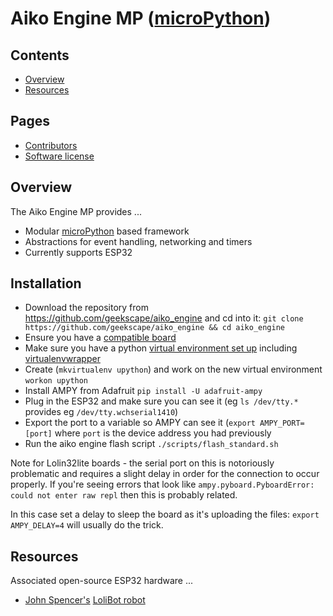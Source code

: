 Aiko Engine MP ([microPython](http://micropython.org))
==============

Contents
--------
- [Overview](#overview)
- [Resources](#resources)

Pages
-----
- [Contributors](Contributors.md)
- [Software license](License)

<a name="overview" />

Overview
--------
The Aiko Engine MP provides ...

- Modular [microPython](http://micropython.org) based framework
- Abstractions for event handling, networking and timers
- Currently supports ESP32

<a name="resources" />

Installation
-------------

- Download the repository from https://github.com/geekscape/aiko_engine and cd into it: `git clone https://github.com/geekscape/aiko_engine && cd aiko_engine`
- Ensure you have a [compatible board](https://micropython.org)
- Make sure you have a python [virtual environment set up](http://docs.python-guide.org/en/latest/dev/virtualenvs/#lower-level-virtualenv) including [virtualenvwrapper](http://docs.python-guide.org/en/latest/dev/virtualenvs/#virtualenvwrapper)
- Create (`mkvirtualenv upython`) and work on the new virtual environment `workon upython`
- Install AMPY from Adafruit `pip install -U adafruit-ampy`
- Plug in the ESP32 and make sure you can see it (eg `ls /dev/tty.*` provides eg `/dev/tty.wchserial1410`) 
- Export the port to a variable so AMPY can see it (`export AMPY_PORT=[port]` where `port` is the device address you had previously
- Run the aiko engine flash script `./scripts/flash_standard.sh`

Note for Lolin32lite boards - the serial port on this is notoriously problematic and requires a slight delay
in order for the connection to occur properly. If you're seeing errors that look like `ampy.pyboard.PyboardError: could not enter raw repl` then this is probably related.

In this case set a delay to sleep the board as it's uploading the files: `export AMPY_DELAY=4` will usually do the trick.

Resources
---------
Associated open-source ESP32 hardware ...

- [John Spencer's](https://twitter.com/mage0r)
  [LoliBot robot](https://github.com/mage0r/ESPkit-0://github.com/CCHS-Melbourne/LoliBot)
